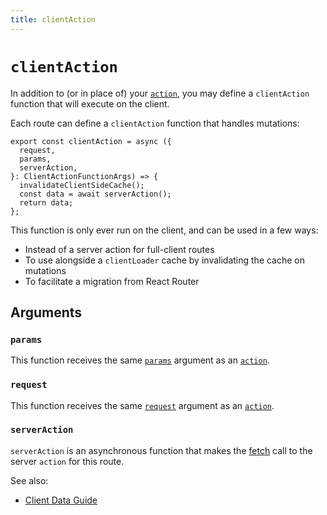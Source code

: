 ```yaml
---
title: clientAction
---
```


# `clientAction`

In addition to (or in place of) your [`action`][action], you may define a `clientAction` function that will execute on the client.

Each route can define a `clientAction` function that handles mutations:

```tsx
export const clientAction = async ({
  request,
  params,
  serverAction,
}: ClientActionFunctionArgs) => {
  invalidateClientSideCache();
  const data = await serverAction();
  return data;
};
```

This function is only ever run on the client, and can be used in a few ways:

- Instead of a server action for full-client routes
- To use alongside a `clientLoader` cache by invalidating the cache on mutations
- To facilitate a migration from React Router

## Arguments

### `params`

This function receives the same [`params`][action-params] argument as an [`action`][action].

### `request`

This function receives the same [`request`][action-request] argument as an [`action`][action].

### `serverAction`

`serverAction` is an asynchronous function that makes the [fetch][fetch] call to the server `action` for this route.

See also:

- [Client Data Guide][client-data-guide]

[action]: ./action
[action-params]: ./loader#params
[action-request]: ./loader#request
[fetch]: https://developer.mozilla.org/en-US/docs/Web/API/Fetch_API
[client-data-guide]: ../guides/client-data
